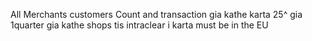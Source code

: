 All Merchants customers
Count and transaction gia kathe karta 25^ gia 1quarter gia kathe shops tis intraclear 
i karta must be in the EU 
